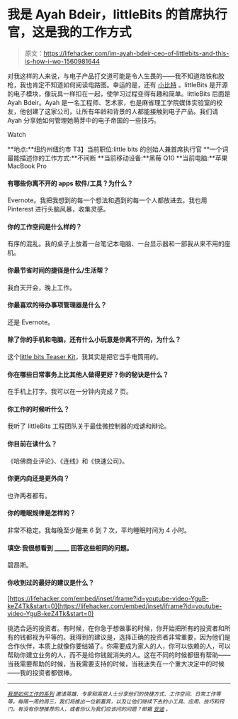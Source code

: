 # 我是 Ayah Bdeir，littleBits 的首席执行官，这是我的工作方式

> 原文：<https://lifehacker.com/im-ayah-bdeir-ceo-of-littlebits-and-this-is-how-i-wo-1560981644>

对我这样的人来说，与电子产品打交道可能是令人生畏的——我不知道烙铁和胶枪，我也肯定不知道如何阅读电路图。幸运的是，还有 [小比特](http://littlebits.cc/) 。littleBits 是开源的电子模块，像玩具一样扣在一起，使学习过程变得有趣和简单。littleBits 后面是 Ayah Bdeir。Ayah 是一名工程师、艺术家，也是麻省理工学院媒体实验室的校友，他创建了这家公司，让所有年龄和背景的人都能接触到电子产品。我们请 Ayah 分享她如何管理她萌芽中的电子帝国的一些技巧。

Watch

**地点:**纽约州纽约市
T3】当前职位:little bits 的创始人兼首席执行官
**一个词最能描述你的工作方式:**不间断
**当前移动设备:**黑莓 Q10
**当前电脑:**苹果 MacBook Pro

#### **有哪些你离不开的 apps 软件/工具？为什么？**

Evernote。我把我想到的每一个想法和遇到的每一个人都放进去。我也用 Pinterest 进行头脑风暴，收集灵感。

#### 你的工作空间是什么样的？

有序的混乱。我的桌子上放着一台笔记本电脑、一台显示器和一部我从来不用的座机。

#### 你最节省时间的捷径是什么/生活帮？

我白天开会，晚上工作。

#### 你最喜欢的待办事项管理器是什么？

还是 Evernote。

#### 除了你的手机和电脑，还有什么小玩意是你离不开的，为什么？

这个[little bits Teaser Kit](http://www.amazon.com/littleBits-LB-KIT-k1-STARTER-Teaser-Kit/dp/B006X7UUYK/ref=pd_sxp_f_pt?asc_campaign=InlineText&asc_refurl=https://lifehacker.com/im-ayah-bdeir-ceo-of-littlebits-and-this-is-how-i-wo-1560981644&asc_source=&tag=kinjalifehackerlink-20)，我其实是把它当手电筒用的。

#### 你在哪些日常事务上比其他人做得更好？你的秘诀是什么？

在手机上打字。我可以在一分钟内完成 7 页。

#### 你工作的时候听什么？

我听了 littleBits 工程团队关于最佳微控制器的戏谑和辩论。

#### 你目前在读什么？

《哈佛商业评论》、《连线》和《快速公司》。

#### 你更内向还是更外向？

也许两者都有。

#### 你的睡眠规律是怎样的？

非常不稳定。我每晚至少醒来 6 到 7 次，平均睡眠时间为 4 小时。

#### 填空:我很想看到 _____ 回答这些相同的问题。

碧昂斯。

#### 你收到过的最好的建议是什么？

 [https://lifehacker.com/embed/inset/iframe?id=youtube-video-YguB-keZ4Tk&start=0](https://lifehacker.com/embed/inset/iframe?id=youtube-video-YguB-keZ4Tk&start=0) 

挑选合适的投资者。有时候，在你急于想做事的时候，你开始把所有的投资者和所有的钱都视为平等的。我得到的建议是，选择正确的投资者非常重要，因为他们是合作伙伴，本质上就像你要结婚了。你需要成为家人的人，你可以依赖的人，可以帮助你建立业务的人，而不是给你钱就消失的人。这在不同的时候都很有帮助——当我需要帮助的时候，当我需要支持的时候，当我迷失在一个重大决定中的时候——我的投资者都很棒。

* * *

<small></small>*[<small>*我是如何工作的系列*</small>](http://lifehacker.com/how-i-work/) <small>*邀请英雄、专家和高效人士分享他们的快捷方式、工作空间、日常工作等等。每隔一周的周三，我们将推出一位新嘉宾，以及让他们继续下去的小工具、应用、技巧和窍门。有没有你想推荐的人，或者你认为我们应该问的问题？邮箱*</small> [<small>*安迪*</small>](mailto:andy@lifehacker.com) <small>*。*</small>*